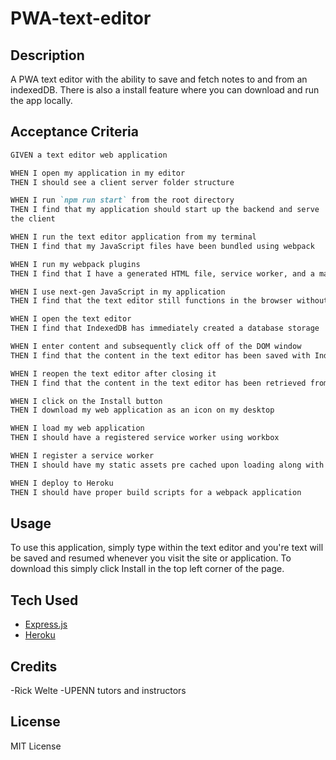 # PWA-text-editor

## Description
A PWA text editor with the ability to save and fetch notes to and from an indexedDB. There is also a install feature where you can download and run the app locally.


## Acceptance Criteria

```md
GIVEN a text editor web application

WHEN I open my application in my editor
THEN I should see a client server folder structure

WHEN I run `npm run start` from the root directory
THEN I find that my application should start up the backend and serve 
the client

WHEN I run the text editor application from my terminal
THEN I find that my JavaScript files have been bundled using webpack

WHEN I run my webpack plugins
THEN I find that I have a generated HTML file, service worker, and a manifest file

WHEN I use next-gen JavaScript in my application
THEN I find that the text editor still functions in the browser without errors

WHEN I open the text editor
THEN I find that IndexedDB has immediately created a database storage

WHEN I enter content and subsequently click off of the DOM window
THEN I find that the content in the text editor has been saved with IndexedDB

WHEN I reopen the text editor after closing it
THEN I find that the content in the text editor has been retrieved from our IndexedDB

WHEN I click on the Install button
THEN I download my web application as an icon on my desktop

WHEN I load my web application
THEN I should have a registered service worker using workbox

WHEN I register a service worker
THEN I should have my static assets pre cached upon loading along with subsequent pages and static assets

WHEN I deploy to Heroku
THEN I should have proper build scripts for a webpack application
```

## Usage
To use this application, simply type within the text editor and you're text will be saved and resumed whenever you visit the site or application. To download this 
simply click Install in the top left corner of the page.

## Tech Used
* [Express.js](https://expressjs.com/)
* [Heroku](https://www.heroku.com/)

## Credits
-Rick Welte
-UPENN tutors and instructors

## License
MIT License